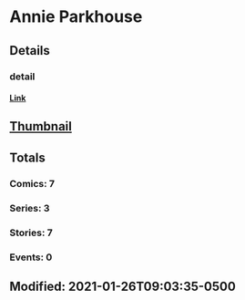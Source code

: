 # Annie  Parkhouse 
## Details
### detail
#### [Link](http://marvel.com/comics/creators/13993/annie_parkhouse?utm_campaign=apiRef&utm_source=225578a89fc76f3d20fbffda5d17a88d)
## [Thumbnail](http://i.annihil.us/u/prod/marvel/i/mg/b/40/image_not_available.jpg)
## Totals
### Comics: 7
### Series: 3
### Stories: 7
### Events: 0
## Modified: 2021-01-26T09:03:35-0500